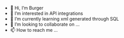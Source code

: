 - 👋 Hi, I’m Burger
- 👀 I’m interested in API integrations
- 🌱 I’m currently learning xml generated through SQL
- 💞️ I’m looking to collaborate on ...
- 📫 How to reach me ...

<!---
burgerjvr/burgerjvr is a ✨ special ✨ repository because its `README.md` (this file) appears on your GitHub profile.
You can click the Preview link to take a look at your changes.
--->
